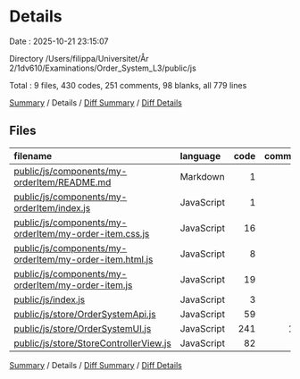 # Details

Date : 2025-10-21 23:15:07

Directory /Users/filippa/Universitet/År 2/1dv610/Examinations/Order_System_L3/public/js

Total : 9 files,  430 codes, 251 comments, 98 blanks, all 779 lines

[Summary](results.md) / Details / [Diff Summary](diff.md) / [Diff Details](diff-details.md)

## Files
| filename | language | code | comment | blank | total |
| :--- | :--- | ---: | ---: | ---: | ---: |
| [public/js/components/my-orderItem/README.md](/public/js/components/my-orderItem/README.md) | Markdown | 1 | 0 | 0 | 1 |
| [public/js/components/my-orderItem/index.js](/public/js/components/my-orderItem/index.js) | JavaScript | 1 | 0 | 1 | 2 |
| [public/js/components/my-orderItem/my-order-item.css.js](/public/js/components/my-orderItem/my-order-item.css.js) | JavaScript | 16 | 0 | 2 | 18 |
| [public/js/components/my-orderItem/my-order-item.html.js](/public/js/components/my-orderItem/my-order-item.html.js) | JavaScript | 8 | 0 | 2 | 10 |
| [public/js/components/my-orderItem/my-order-item.js](/public/js/components/my-orderItem/my-order-item.js) | JavaScript | 19 | 23 | 8 | 50 |
| [public/js/index.js](/public/js/index.js) | JavaScript | 3 | 6 | 3 | 12 |
| [public/js/store/OrderSystemApi.js](/public/js/store/OrderSystemApi.js) | JavaScript | 59 | 46 | 13 | 118 |
| [public/js/store/OrderSystemUI.js](/public/js/store/OrderSystemUI.js) | JavaScript | 241 | 118 | 50 | 409 |
| [public/js/store/StoreControllerView.js](/public/js/store/StoreControllerView.js) | JavaScript | 82 | 58 | 19 | 159 |

[Summary](results.md) / Details / [Diff Summary](diff.md) / [Diff Details](diff-details.md)